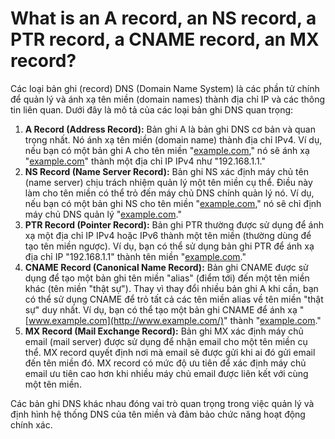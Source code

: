 # What is an A record, an NS record, a PTR record, a CNAME record, an MX record?

Các loại bản ghi (record) DNS (Domain Name System) là các phần tử chính để quản lý và ánh xạ tên miền (domain names) thành địa chỉ IP và các thông tin liên quan. Dưới đây là mô tả của các loại bản ghi DNS quan trọng:

1. **A Record (Address Record):** Bản ghi A là bản ghi DNS cơ bản và quan trọng nhất. Nó ánh xạ tên miền (domain name) thành địa chỉ IPv4. Ví dụ, nếu bạn có một bản ghi A cho tên miền "[example.com](http://example.com/)," nó sẽ ánh xạ "[example.com](http://example.com/)" thành một địa chỉ IP IPv4 như "192.168.1.1."
2. **NS Record (Name Server Record):** Bản ghi NS xác định máy chủ tên (name server) chịu trách nhiệm quản lý một tên miền cụ thể. Điều này làm cho tên miền có thể trỏ đến máy chủ DNS chính quản lý nó. Ví dụ, nếu bạn có một bản ghi NS cho tên miền "[example.com](http://example.com/)," nó sẽ chỉ định máy chủ DNS quản lý "[example.com](http://example.com/)."
3. **PTR Record (Pointer Record):** Bản ghi PTR thường được sử dụng để ánh xạ một địa chỉ IP IPv4 hoặc IPv6 thành một tên miền (thường dùng để tạo tên miền ngược). Ví dụ, bạn có thể sử dụng bản ghi PTR để ánh xạ địa chỉ IP "192.168.1.1" thành tên miền "[example.com](http://example.com/)."
4. **CNAME Record (Canonical Name Record):** Bản ghi CNAME được sử dụng để tạo một bản ghi tên miền "alias" (điểm tới) đến một tên miền khác (tên miền "thật sự"). Thay vì thay đổi nhiều bản ghi A khi cần, bạn có thể sử dụng CNAME để trỏ tất cả các tên miền alias về tên miền "thật sự" duy nhất. Ví dụ, bạn có thể tạo một bản ghi CNAME để ánh xạ "[www.example.com](http://www.example.com/)" thành "[example.com](http://example.com/)."
5. **MX Record (Mail Exchange Record):** Bản ghi MX xác định máy chủ email (mail server) được sử dụng để nhận email cho một tên miền cụ thể. MX record quyết định nơi mà email sẽ được gửi khi ai đó gửi email đến tên miền đó. MX record có mức độ ưu tiên để xác định máy chủ email ưu tiên cao hơn khi nhiều máy chủ email được liên kết với cùng một tên miền.

Các bản ghi DNS khác nhau đóng vai trò quan trọng trong việc quản lý và định hình hệ thống DNS của tên miền và đảm bảo chức năng hoạt động chính xác.